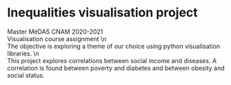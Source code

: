 # Inequalities visualisation project

Master MéDAS CNAM 2020-2021<br>
Visualisation course assignment 
\n
<br>
The objective is exploring a theme of our choice using python visualisation libraries.
\n
<br>
This project explores correlations between social income and diseases.
A correlation is found between poverty and diabetes and between obesity and social status.
